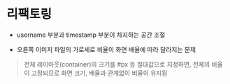 # 리팩토링 
- username 부분과 timestamp 부분이 차지하는 공간 조절
> 
- 오른쪽 이미지 파일의 가로세로 비율이 화면 배율에 따라 달라지는 문제
> 전체 레이아웃(container)의 크기를 #px 등 절대값으로 지정하면, 전체의 비율이 고정되므로 화면 크기, 배율과 관계없이 비율이 유지됨

